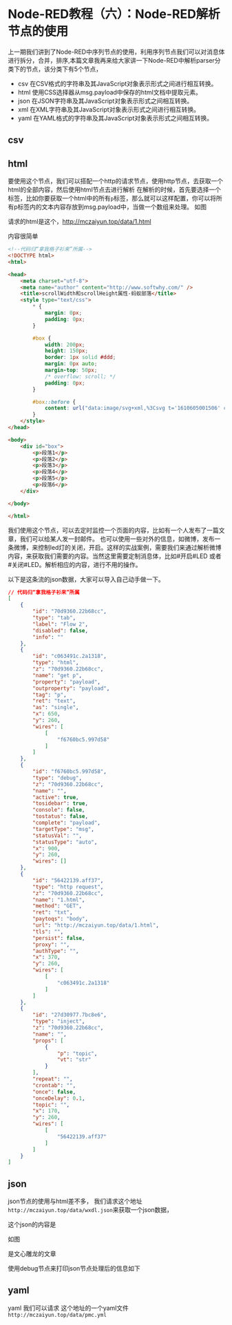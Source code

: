 # Node-RED教程（六）：Node-RED解析节点的使用

上一期我们讲到了Node-RED中序列节点的使用，利用序列节点我们可以对消息体进行拆分，合并，排序,本篇文章我再来给大家讲一下Node-RED中解析parser分类下的节点，该分类下有5个节点，

- csv 在CSV格式的字符串及其JavaScript对象表示形式之间进行相互转换。
- html 使用CSS选择器从msg.payload中保存的html文档中提取元素。
- json 在JSON字符串及其JavaScript对象表示形式之间相互转换。
- xml 在XML字符串及其JavaScript对象表示形式之间进行相互转换。
- yaml 在YAML格式的字符串及其JavaScript对象表示形式之间相互转换。

## csv

## html

要使用这个节点，我们可以搭配一个http的请求节点，使用http节点，去获取一个html的全部内容，然后使用html节点去进行解析
 在解析的时候，首先要选择一个标签，比如你要获取一个html中的所有`p`标签，那么就可以这样配置，你可以将所有p标签内的文本内容存放到msg.payload中，当做一个数组来处理。
 如图

请求的html是这个，http://mczaiyun.top/data/1.html

内容很简单

```html
<!--代码归“拿我格子衫来”所属-->
<!DOCTYPE html>
<html>

<head>
    <meta charset="utf-8">
    <meta name="author" content="http://www.softwhy.com/" />
    <title>scrollWidth和scrollHeight属性-蚂蚁部落</title>
    <style type="text/css">
        * {
            margin: 0px;
            padding: 0px;
        }

        #box {
            width: 200px;
            height: 150px;
            border: 1px solid #ddd;
            margin: 0px auto;
            margin-top: 50px;
            /* overflow: scroll; */
            padding: 0px;
        }

        #box::before {
            content: url("data:image/svg+xml,%3Csvg t='1610605001506' class='icon' viewBox='0 0 1024 1024' version='1.1' xmlns='http://www.w3.org/2000/svg' p-id='9843' xmlns:xlink='http://www.w3.org/1999/xlink' width='16' height='16'%3E%3Cdefs%3E%3Cstyle type='text/css'%3E%3C/style%3E%3C/defs%3E%3Cpath d='M562.005333 512l-211.2-211.2 60.330667-60.330667L682.666667 512l-271.530667 271.530667-60.330667-60.330667z' p-id='9844' fill='%239DA1A7'%3E%3C/path%3E%3C/svg%3E");
        }
    </style>
</head>

<body>
    <div id="box">
        <p>段落1</p>
        <p>段落2</p>
        <p>段落3</p>
        <p>段落4</p>
        <p>段落5</p>
        <p>段落6</p>
    </div>

</body>

</html>
```

我们使用这个节点，可以去定时监控一个页面的内容，比如有一个人发布了一篇文章，我们可以给某人发一封邮件。
 也可以使用一些对外的信息，如微博，发布一条微博，来控制led灯的关闭，开启。这样的实战案例，需要我们来通过解析微博内容，来获取我们需要的内容。当然这里需要定制消息体，比如#开启#LED 或者#关闭#LED。解析相应的内容，进行不用的操作。

以下是这条流的json数据，大家可以导入自己动手做一下。

```json
// 代码归“拿我格子衫来”所属
[
    {
        "id": "70d9360.22b68cc",
        "type": "tab",
        "label": "Flow 2",
        "disabled": false,
        "info": ""
    },
    {
        "id": "c063491c.2a1318",
        "type": "html",
        "z": "70d9360.22b68cc",
        "name": "get p",
        "property": "payload",
        "outproperty": "payload",
        "tag": "p",
        "ret": "text",
        "as": "single",
        "x": 650,
        "y": 260,
        "wires": [
            [
                "f6760bc5.997d58"
            ]
        ]
    },
    {
        "id": "f6760bc5.997d58",
        "type": "debug",
        "z": "70d9360.22b68cc",
        "name": "",
        "active": true,
        "tosidebar": true,
        "console": false,
        "tostatus": false,
        "complete": "payload",
        "targetType": "msg",
        "statusVal": "",
        "statusType": "auto",
        "x": 900,
        "y": 260,
        "wires": []
    },
    {
        "id": "56422139.aff37",
        "type": "http request",
        "z": "70d9360.22b68cc",
        "name": "1.html",
        "method": "GET",
        "ret": "txt",
        "paytoqs": "body",
        "url": "http://mczaiyun.top/data/1.html",
        "tls": "",
        "persist": false,
        "proxy": "",
        "authType": "",
        "x": 370,
        "y": 260,
        "wires": [
            [
                "c063491c.2a1318"
            ]
        ]
    },
    {
        "id": "27d30977.7bc8e6",
        "type": "inject",
        "z": "70d9360.22b68cc",
        "name": "",
        "props": [
            {
                "p": "topic",
                "vt": "str"
            }
        ],
        "repeat": "",
        "crontab": "",
        "once": false,
        "onceDelay": 0.1,
        "topic": "",
        "x": 170,
        "y": 260,
        "wires": [
            [
                "56422139.aff37"
            ]
        ]
    }
]
```

## json

json节点的使用与html差不多，
 我们请求这个地址`http://mczaiyun.top/data/wxdl.json`来获取一个json数据，

这个json的内容是

如图

是文心雕龙的文章

使用debug节点来打印json节点处理后的信息如下

## yaml

yaml 我们可以请求 这个地址的一个yaml文件
 `http://mczaiyun.top/data/pmc.yml`